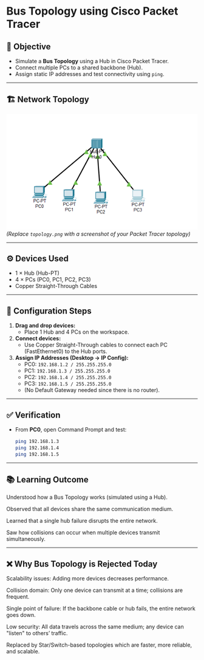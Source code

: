 # Bus Topology using Cisco Packet Tracer

## 📌 Objective
- Simulate a **Bus Topology** using a Hub in Cisco Packet Tracer.  
- Connect multiple PCs to a shared backbone (Hub).  
- Assign static IP addresses and test connectivity using `ping`.

---

## 🏗️ Network Topology
![Bus Topology](topology.png)  
*(Replace `topology.png` with a screenshot of your Packet Tracer topology)*

---

## ⚙️ Devices Used
- 1 × Hub (Hub-PT)  
- 4 × PCs (PC0, PC1, PC2, PC3)  
- Copper Straight-Through Cables  

---

## 🔧 Configuration Steps
1. **Drag and drop devices:**
   - Place 1 Hub and 4 PCs on the workspace.
2. **Connect devices:**
   - Use Copper Straight-Through cables to connect each PC (FastEthernet0) to the Hub ports.
3. **Assign IP Addresses (Desktop → IP Config):**
   - PC0: `192.168.1.2 / 255.255.255.0`
   - PC1: `192.168.1.3 / 255.255.255.0`
   - PC2: `192.168.1.4 / 255.255.255.0`
   - PC3: `192.168.1.5 / 255.255.255.0`
   - (No Default Gateway needed since there is no router).

---

## ✅ Verification
- From **PC0**, open Command Prompt and test:
  ```bash
  ping 192.168.1.3
  ping 192.168.1.4
  ping 192.168.1.5


---

## 📚 Learning Outcome

Understood how a Bus Topology works (simulated using a Hub).

Observed that all devices share the same communication medium.

Learned that a single hub failure disrupts the entire network.

Saw how collisions can occur when multiple devices transmit simultaneously.

---


## ❌ Why Bus Topology is Rejected Today

Scalability issues: Adding more devices decreases performance.

Collision domain: Only one device can transmit at a time; collisions are frequent.

Single point of failure: If the backbone cable or hub fails, the entire network goes down.

Low security: All data travels across the same medium; any device can "listen" to others’ traffic.

Replaced by Star/Switch-based topologies which are faster, more reliable, and scalable.